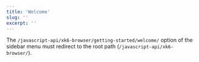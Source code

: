 ```yaml
---
title: 'Welcome'
slug: ''
excerpt: ''
---
```


The `/javascript-api/xk6-browser/getting-started/welcome/` option of the sidebar menu must redirect to the root path (`/javascript-api/xk6-browser/`).
